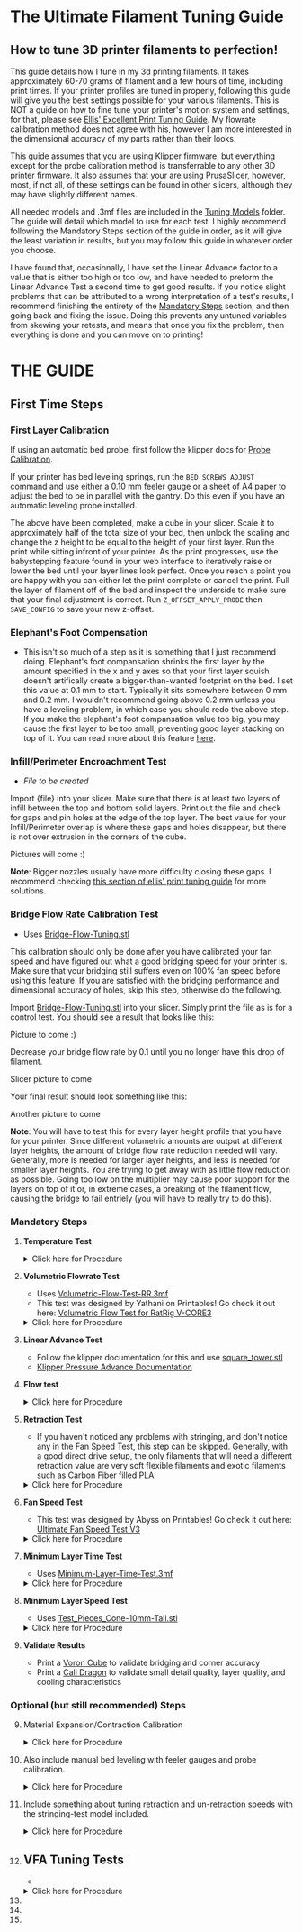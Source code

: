 # The Ultimate Filament Tuning Guide

## How to tune 3D printer filaments to perfection!

This guide details how I tune in my 3d printing filaments. It takes approximately 60-70 grams of filament and a few hours of time, including print times. If your printer profiles are tuned in properly, following this guide will give you the best settings possible for your various filaments. This is NOT a guide on how to fine tune your printer's motion system and settings, for that, please see [Ellis' Excellent Print Tuning Guide](https://ellis3dp.com/Print-Tuning-Guide/). My flowrate calibration method does not agree with his, however I am more interested in the dimensional accuracy of my parts rather than their looks.

This guide assumes that you are using Klipper firmware, but everything except for the probe calibration method is transferrable to any other 3D printer firmware. It also assumes that your are using PrusaSlicer, however, most, if not all, of these settings can be found in other slicers, although they may have slightly different names.

All needed models and .3mf files are included in the [Tuning Models](Tuning-Models) folder. The guide will detail which model to use for each test. I highly recommend following the Mandatory Steps section of the guide in order, as it will give the least variation in results, but you may follow this guide in whatever order you choose.

I have found that, occasionally, I have set the Linear Advance factor to a value that is either too high or too low, and have needed to preform the Linear Advance Test a second time to get good results. If you notice slight problems that can be attributed to a wrong interpretation of a test's results, I recommend finishing the entirety of the [Mandatory Steps](https://github.com/Sgail7/The-Ultimate-Filament-Tuning-Guide#mandatory-steps) section, and then going back and fixing the issue. Doing this prevents any untuned variables from skewing your retests, and means that once you fix the problem, then everything is done and you can move on to printing!

# THE GUIDE

## First Time Steps

### **First Layer Calibration**

If using an automatic bed probe, first follow the klipper docs for [Probe Calibration](https://www.klipper3d.org/Probe_Calibrate.html).

If your printer has bed leveling springs, run the `BED_SCREWS_ADJUST` command and use either a 0.10 mm feeler gauge or a sheet of A4 paper to adjust the bed to be in parallel with the gantry. Do this even if you have an automatic leveling probe installed.

The above have been completed, make a cube in your slicer. Scale it to approximately half of the total size of your bed, then unlock the scaling and change the z height to be equal to the height of your first layer. Run the print while sitting infront of your printer. As the print progresses, use the babystepping feature found in your web interface to iteratively raise or lower the bed until your layer lines look perfect. Once you reach a point you are happy with you can either let the print complete or cancel the print. Pull the layer of filament off of the bed and inspect the underside to make sure that your final adjustment is correct. Run `Z_OFFSET_APPLY_PROBE` then `SAVE_CONFIG` to save your new z-offset.

### **Elephant's Foot Compensation**
- This isn't so much of a step as it is something that I just recommend doing. Elephant's foot compansation shrinks the first layer by the amount specified in the x and y axes so that your first layer squish doesn't artifically create a bigger-than-wanted footprint on the bed. I set this value at 0.1 mm to start. Typically it sits somewhere between 0 mm and 0.2 mm. I wouldn't recommend going above 0.2 mm unless you have a leveling problem, in which case you should redo the above step. If you make the elephant's foot compansation value too big, you may cause the first layer to be too small, preventing good layer stacking on top of it. You can read more about this feature [here](https://help.prusa3d.com/article/elephant-foot-compensation_114487).
    
### **Infill/Perimeter Encroachment Test**
- *File to be created*

Import {file} into your slicer. Make sure that there is at least two layers of infill between the top and bottom solid layers. Print out the file and check for gaps and pin holes at the edge of the top layer. The best value for your Infill/Perimeter overlap is where these gaps and holes disappear, but there is not over extrusion in the corners of the cube.

Pictures will come :)

**Note**: Bigger nozzles usually have more difficulty closing these gaps. I recommend checking [this section of ellis' print tuning guide](https://ellis3dp.com/Print-Tuning-Guide/articles/infill_perimeter_overlap.html) for more solutions.
    
### **Bridge Flow Rate Calibration Test**
- Uses [Bridge-Flow-Tuning.stl](Tuning-Models/Bridge-Flow-Tuning.stl)

This calibration should only be done after you have calibrated your fan speed and have figured out what a good bridging speed for your printer is. Make sure that your bridging still suffers even on 100% fan speed before using this feature. If you are satisfied with the bridging performance and dimensional accuracy of holes, skip this step, otherwise do the following.

Import [Bridge-Flow-Tuning.stl](Tuning-Models/Bridge-Flow-Tuning.stl) into your slicer. Simply print the file as is for a control test. You should see a result that looks like this:

Picture to come :)

Decrease your bridge flow rate by 0.1 until you no longer have this drop of filament.

Slicer picture to come

Your final result should look something like this:

Another picture to come

**Note**: You will have to test this for every layer height profile that you have for your printer. Since different volumetric amounts are output at different layer heights, the amount of bridge flow rate reduction needed will vary. Generally, more is needed for larger layer heights, and less is needed for smaller layer heights. You are trying to get away with as little flow reduction as possible. Going too low on the multiplier may cause poor support for the layers on top of it or, in extreme cases, a breaking of the filament flow, causing the bridge to fail entriely (you will have to really try to do this).


### Mandatory Steps

1. **Temperature Test**
    <details>

    <summary>Click here for Procedure</summary>

    Set Hotend 10 C below the lowest recommended temperature on the spool. Unlatch extruder and set hotend to 10 C higher than the highest recommended temperature on the spool. Start slowly pushing filament by hand through the hotend at the same time, keeping as near constant pressure as possible. Watch the temperature as you push the filament, you should notice that the filament gets noticably easier to push as the temperature hits certain numbers. Once the hotend has gotten up to the final temperature, choose which of those temperatures that it got easier to push at to use. Generally, the best temperature is somewhere in the middle of the recommended temperatures on a standard 0.4mm brass nozzle, however, this is not a steadfast rule. Hardened steel nozzles tend to need to run about 10-15 C hotter than brass.

    </details>

2. **Volumetric Flowrate Test**
    - Uses [Volumetric-Flow-Test-RR.3mf](Tuning-Models/Volumetric-Flow-Test-RR.3mf)
    - This test was designed by Yathani on Printables! Go check it out here: [Volumetric Flow Test for RatRig V-CORE3](https://www.printables.com/model/328223-volumetric-flow-test-for-ratrig-v-core3)

    <details>

    <summary>Click here for Procedure</summary>


    Import the file into PrusaSlicer, making sure to select "Import 3D models only". Turn on Spiral Vase mode as well. 

    ![3MF](Example_Pictures/Step-2/Import_3MF.png)

    This test works by increasing your printer's feedrate by 100% every 5 mm in z-height. For a standard flow hotend, you'll want to step up in 2 mm<sup>3</sup>/s increments; for high-flow hotends, you'll want to step up 2-5 mm<sup>3</sup>/s increments, depending on the advertised maximum flowrate of your hotend. The final volumetric flowrate will be 12 times the starting flowrate.

    Volumetric flow rate can be calculated as $`VFR=Layer height*Layer width*Layer Speed`$. Because layer height and layer width stay constant during a print, we want to change the layer speed of the external perimeters to control the volumtric flowrate of the test. Rearranging the equation, and using 2 mm<sup>3</sup>/s as the target volumtric flow rate, we can find our needed external perimeter speed for this print.

    $$Layer Speed=2/(Layer width*Layer height)$$

    Using a 0.4mm layer width with a 0.2mm layer height as an example, we obtain this answer

    $$Layer Speed=2/(0.4*0.2)$$

    $$Layer Speed=25mm/s$$

    Set your external perimeter speed to the value you obtain, and run the print. If you feel that the final volumetric flow rate is far past the limit of your hotend, you can scale the model in only z-height in PrusaSlicer to obtain a lower final volumetric flow rate.

    ![External-Perimeter-Location](Example_Pictures/Step-2/External_Perimeter_Speed_Location.png)

    Once this test is completed and your printer is cooled, I highely recommend either restarting the printer, or, if using Klipper, issuing a `FIRMWARE_RESTART` command. The increased feedrate is not reset at the end of the print, **YOU WILL FORGET AND IT MAY CAUSE DAMAGE TO YOUR PRINTER**.

    </details>

3. **Linear Advance Test**
    - Follow the klipper documentation for this and use [square_tower.stl](Tuning-Models/square_tower.stl)
    - [Klipper Pressure Advance Documentation](https://www.klipper3d.org/Pressure_Advance.html)

4. **Flow test**

    <details>

    <summary>Click here for Procedure</summary>
    Create a 25mmx25mmx25mm cube in your slicer. Set your slicer to vase mode, and take note of your external perimeter line width. You should be printing an object similar to the following.
    
    ![Flowtest-Example](Example_Pictures/Step-4/Flowrate_Test.png)

    Allow the cube to cool before removing it from the buildplate, then take a pair of calipers and measure the thickness of each wall. I only recommend putting the calipers, at maximum, ~2mm down the sides of the cube to prevent excessive variation from layer wobble. Take the average of your measurements, then divide your line width by that average. This will give the correct flowrate for the tested filament.

    Example: Line width is set to 0.45mm. The cube's walls are found to have a line widths of 0.45, 0.47, 0.48, and 0.46, respectively. The average of those line widths is equal to:

    $$Average=(0.45+0.47+0.48+0.46)/4$$

    $$Average=0.465mm$$

    To find the needed flowrate multiplier, divide the original line width by the found average:

    $$Flowrate=0.45/0.465$$

    $$Flowrate=~0.968$$

    This would be the new flowrate multiplier for your filament. If you notice underextrusion issues in your prints, try increasing your multiplier by 0.01.

    ![Flowrate-Location](Example_Pictures/Step-4/Extrusion_Multiplier_Location.png)

    - +-2% flow rate is negligible due to variation of filament diameter. In other words, if your result returns a number between 0.98 and 1.02, don't change your flow rate, it will cause more problems than it will solve.

    </details>

5. **Retraction Test**
    - If you haven't noticed any problems with stringing, and don't notice any in the Fan Speed Test, this step can be skipped. Generally, with a good direct drive setup, the only filaments that will need a different retraction value are very soft flexible filaments and exotic filaments such as Carbon Fiber filled PLA.

    <details>

    <summary>Click here for Procedure</summary>

    Take the config that you have been using so far, and export it from PrusaSlicer. 
    
    ![Config-Export](Example_Pictures/Step-5/Export_Config.png)
    
    Import it into SuperSlicer and save it. Now, use the built in Retraction Calibration that SuperSlicer has to determine the retraction needed for your particular filament. Read through the prompt that appears when you set up the test, it will tell you everything that you need to know to preform it.

    ![SuperSlicer-Retraction-Test](Example_Pictures/Step-5/Extruder_Retraction_SuperSlicer.png)

    </details>

6. **Fan Speed Test**

    - This test was designed by Abyss on Printables! Go check it out here: [Ultimate Fan Speed Test V3](https://www.printables.com/model/200347-ultimate-fan-speed-test-v3)

    <details>

    <summary>Click here for Procedure</summary>

    - Import [Ultimate_Fan_Test_v3_ABYSS.stl](Tuning-Models/Ultimate_Fan_Test_v3_ABYSS.stl) into your slicer. Use a 0.2mm layer height and change your cooling settings to the following.
    
    ![Fan_Speed_Settings](Example_Pictures/Step-6/Fan_Test_Settings.webp)
    
    This will cause your fan to spin progressively faster as the model is printed, starting at 0% fan speed and ending at 100% fan speed. When the model is finished, take a look at each marked bar and the area above it. Choose the lowest fan speed that gives good results as your minimum fan speed. Generally, no curling and decent looking bridges are the best things to look for for this setting. Then look at the bridging sections and choose the one that looks the best to you, that is your bridging fan speed. Set your maximum fan speed to somewhere between these two values. Be careful of setting it too high as strong cooling setups will decrease layer adhesion if run too fast when not needed.

    </details>

7. **Minimum Layer Time Test**
    - Uses [Minimum-Layer-Time-Test.3mf](Tuning-Models/Minimum-Layer-Time-Test.3mf)

    <details>

    <summary>Click here for Procedure</summary>
    - Set your minimum layer time to 5 to start, and print this model. If there is curling on the walls, increase the time by two seconds until there isn't curling anymore. The setting where there isn't anymore curling is your new minimum layer time setting.

    </details>

8. **Minimum Layer Speed Test**
    - Uses [Test_Pieces_Cone-10mm-Tall.stl](Tuning-Models/Test_Pieces_Cone-10mm-Tall.stl)

    <details>

    <summary>Click here for Procedure</summary>
    - Set your minimum layer speed to 15mm/s. Print out this file. If the plastic looks excessively melted, lower the speed by 3 mm/s. The upper 5 mm or so of this model will never look perfect as it is unresonable to expect that kind of accuracy from a 0.4mm nozzle. Once you find a speed that you are happy with, save it. Be careful of going too low in speed, as it will cause problems to creep back in. If the nozzle is moving too slowly, it sits above one spot for too long, reheating the filament and causing the same issues as running too fast.

    </details>

9. **Validate Results**
    - Print a [Voron Cube](Tuning-Models/Voron_Design_Cube_v7.stl) to validate bridging and corner accuracy
    - Print a [Cali Dragon](Tuning-Models/Cali-Dragon_v1.stl) to validate small detail quality, layer quality, and cooling characteristics

### Optional (but still recommended) Steps

9. Material Expansion/Contraction Calibration
    <details>

    <summary>Click here for Procedure</summary>



    </details>
    
10. Also include manual bed leveling with feeler gauges and probe calibration.
    <details>

    <summary>Click here for Procedure</summary>



    </details>
    
11. Include something about tuning retraction and un-retraction speeds with the stringing-test model included.
    <details>

    <summary>Click here for Procedure</summary>



    </details>
    
12. VFA Tuning Tests
    - 
    - 
    <details>

    <summary>Click here for Procedure</summary>



    </details>
    
13. 
14. 
15. 